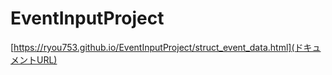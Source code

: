 # EventInputProject
[https://ryou753.github.io/EventInputProject/struct_event_data.html](ドキュメントURL)
